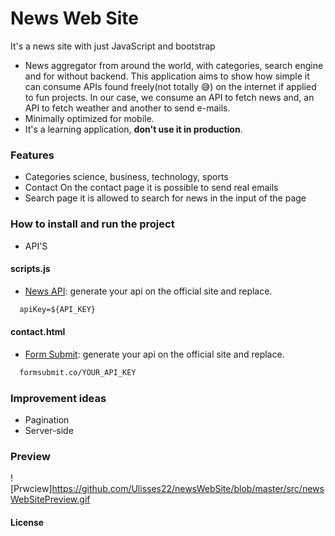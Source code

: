 # News Web Site
It's a news site with just JavaScript and bootstrap

- News aggregator from around the world, with categories, search engine and for without backend. This application aims to show how simple it can consume APIs found freely(not totally 😅) on the internet if applied to fun projects. In our case, we consume an API to fetch news and, an API to fetch weather and another to send e-mails.
- Minimally optimized for mobile.
- It's a learning application, **don't use it in production**.

### Features
- Categories
  science, business, technology, sports
- Contact
  On the contact page it is possible to send real emails
- Search page
  it is allowed to search for news in the input of the page

### How to install and run the project

- API'S

#### scripts.js
- [News API](https://newsapi.org/): generate your api on the official site and replace.
```markdown
  apiKey=${API_KEY}
```
#### contact.html
- [Form Submit](https://formsubmit.co/): generate your api on the official site and replace.
```markdown
  formsubmit.co/YOUR_API_KEY
```

### Improvement ideas
- Pagination
- Server-side

### Preview
![Prwciew]https://github.com/Ulisses22/newsWebSite/blob/master/src/newsWebSitePreview.gif

#### License
